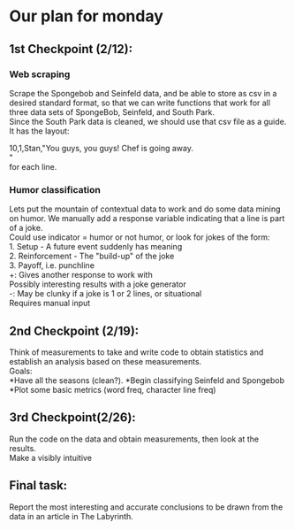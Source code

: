 # Our plan for monday

## 1st Checkpoint (2/12):
### Web scraping
Scrape the Spongebob and Seinfeld data, and be able to store as csv in a desired standard format, so that we can write functions that work for all three data sets of SpongeBob, Seinfeld, and South Park.  
Since the South Park data is cleaned, we should use that csv file as a guide.  
It has the layout:  
  
10,1,Stan,"You guys, you guys! Chef is going away.  
"  
for each line.

### Humor classification
Lets put the mountain of contextual data to work and do some data mining on humor.
We manually add a response variable indicating that a line is part of a joke.  
  Could use indicator = humor or not humor, or look for jokes of the form:  
    1. Setup - A future event suddenly has meaning  
    2. Reinforcement - The "build-up" of the joke  
    3. Payoff, i.e. punchline  
  +: Gives another response to work with  
    Possibly interesting results with a joke generator  
  -: May be clunky if a joke is 1 or 2 lines, or situational  
    Requires manual input  

## 2nd Checkpoint (2/19):
Think of measurements to take and write code to obtain statistics and establish an analysis based on these measurements.  
Goals:  
  *Have all the seasons (clean?).
  *Begin classifying Seinfeld and Spongebob
  *Plot some basic metrics (word freq, character line freq)

## 3rd Checkpoint(2/26):
Run the code on the data and obtain measurements, then look at the results.  
Make a visibly intuitive 

## Final task:
Report the most interesting and accurate conclusions to be drawn from the data in an article in The Labyrinth. 
